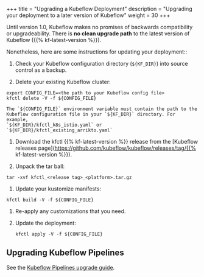 +++
title = "Upgrading a Kubeflow Deployment"
description = "Upgrading your deployment to a later version of Kubeflow"
weight = 30
+++

Until version 1.0, Kubeflow makes no promises of backwards compatibility or 
upgradeability. There is **no clean upgrade path** to the latest version of 
Kubeflow ({{% kf-latest-version %}}).

Nonetheless, here are some instructions for updating your deployment::

1. Check your Kubeflow configuration directory (`${KF_DIR}`) into source control
  as a backup.

1. Delete your existing Kubeflow cluster:

  ```
  export CONFIG_FILE=<the path to your Kubeflow config file>
  kfctl delete -V -f ${CONFIG_FILE}
  ```

    The `${CONFIG_FILE}` environment variable must contain the path to the 
    Kubeflow configuration file in your `${KF_DIR}` directory. For example,
    `${KF_DIR}/kfctl_k8s_istio.yaml` or `${KF_DIR}/kfctl_existing_arrikto.yaml`

1. Download the kfctl {{% kf-latest-version %}} release from the
  [Kubeflow releases 
  page](https://github.com/kubeflow/kubeflow/releases/tag/{{% kf-latest-version %}}).

1. Unpack the tar ball:

  ```
  tar -xvf kfctl_<release tag>_<platform>.tar.gz
  ```

1. Update your kustomize manifests:

  ```
  kfctl build -V -f ${CONFIG_FILE}
  ```
  
1. Re-apply any customizations that you need.

1. Update the deployment:

     ```
     kfctl apply -V -f ${CONFIG_FILE}
     ```

## Upgrading Kubeflow Pipelines

See the [Kubeflow Pipelines upgrade guide](/docs/pipelines/upgrade/).
